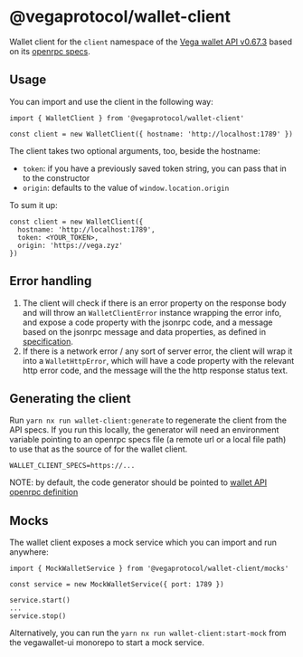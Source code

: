 # @vegaprotocol/wallet-client

Wallet client for the `client` namespace of the [Vega wallet API v0.67.3](https://github.com/vegaprotocol/vega/tree/develop/wallet/api) based on its [openrpc specs](https://github.com/vegaprotocol/vega/blob/develop/wallet/api/openrpc.json).

## Usage

You can import and use the client in the following way:

```
import { WalletClient } from '@vegaprotocol/wallet-client'

const client = new WalletClient({ hostname: 'http://localhost:1789' })
```

The client takes two optional arguments, too, beside the hostname:

- `token`: if you have a previously saved token string, you can pass that in to the constructor
- `origin`: defaults to the value of `window.location.origin`

To sum it up:

```
const client = new WalletClient({
  hostname: 'http://localhost:1789',
  token: <YOUR_TOKEN>,
  origin: 'https://vega.zyz'
})
```

## Error handling

1. The client will check if there is an error property on the response body and will throw an `WalletClientError` instance wrapping the error info, and expose a code property with the jsonrpc code, and a message based on the jsonrpc message and data properties, as defined in [specification](https://www.jsonrpc.org/specification).
2. If there is a network error / any sort of server error, the client will wrap it into a `WalletHttpError`, which will have a code property with the relevant http error code, and the message will the the http response status text.

## Generating the client

Run `yarn nx run wallet-client:generate` to regenerate the client from the API specs. If you run this locally, the generator will need an environment variable pointing to an openrpc specs file (a remote url or a local file path) to use that as the source of for the wallet client.

```
WALLET_CLIENT_SPECS=https://...
```

NOTE: by default, the code generator should be pointed to [wallet API openrpc definition](https://raw.githubusercontent.com/vegaprotocol/vega/develop/wallet/api/openrpc.json)

## Mocks

The wallet client exposes a mock service which you can import and run anywhere:

```
import { MockWalletService } from '@vegaprotocol/wallet-client/mocks'

const service = new MockWalletService({ port: 1789 })

service.start()
...
service.stop()
```

Alternatively, you can run the `yarn nx run wallet-client:start-mock` from the vegawallet-ui monorepo to start a mock service.
